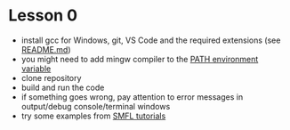 # Lesson 0

* install gcc for Windows, git, VS Code and the required extensions (see [README.md](../README.md))
* you might need to add mingw compiler to the [PATH environment variable](https://helpdeskgeek.com/windows-10/add-windows-path-environment-variable/)
* clone repository
* build and run the code
* if something goes wrong, pay attention to error messages in output/debug console/terminal windows
* try some examples from [SMFL tutorials](https://www.sfml-dev.org/tutorials/2.5/)
